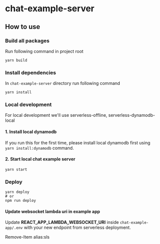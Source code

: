 # chat-example-server

## How to use

### Build all packages

Run following command in project root

```console
yarn build
```

### Install dependencies

In `chat-example-server` directory run following command

```console
yarn install
```

### Local development

For local development we'll use serverless-offline, serverless-dynamodb-local

#### 1. Install local dynamodb

If you run this for the first time, please install local dynamodb first using `yarn install:dynamodb` command.

#### 2. Start local chat example server

```console
yarn start
```

### Deploy

```console
yarn deploy
# or
npm run deploy
```

#### Update websocket lambda uri in example app

Update **REACT_APP_LAMBDA_WEBSOCKET_URI** inside `chat-example-app/.env` with your new endpoint from serverless deployment.

Remove-Item alias:sls